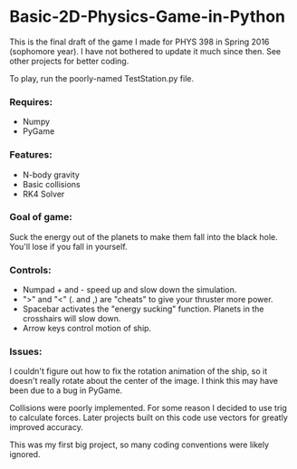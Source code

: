 # Basic-2D-Physics-Game-in-Python

This is the final draft of the game I made for PHYS 398 in Spring 2016
(sophomore year). I have not bothered to update it much since then. See other 
projects for better coding.

To play, run the poorly-named TestStation.py file.

### Requires:

* Numpy
* PyGame

### Features: 

* N-body gravity
* Basic collisions
* RK4 Solver

### Goal of game: 

Suck the energy out of the planets to make them fall into the black hole.
You'll lose if you fall in yourself.

### Controls: 

* Numpad + and - speed up and slow down the simulation.
* ">" and "<" (. and ,) are "cheats" to give your thruster more power.
* Spacebar activates the "energy sucking" function. Planets in the crosshairs will slow down.
* Arrow keys control motion of ship.
    
### Issues:

I couldn't figure out how to fix the rotation animation of the ship, so it
doesn't really rotate about the center of the image. I think this may have
been due to a bug in PyGame.

Collisions were poorly implemented. For some reason I decided to use trig
to calculate forces. Later projects built on this code use vectors for
greatly improved accuracy.

This was my first big project, so many coding conventions were likely
ignored.
